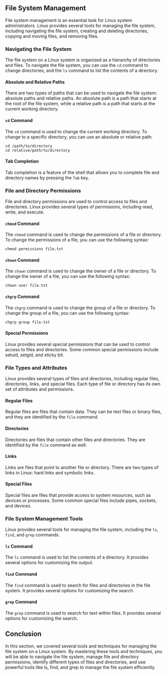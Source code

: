 ## File System Management

File system management is an essential task for Linux system administrators. Linux provides several tools for managing the file system, including navigating the file system, creating and deleting directories, copying and moving files, and removing files.

### Navigating the File System

The file system on a Linux system is organized as a hierarchy of directories and files. To navigate the file system, you can use the `cd` command to change directories, and the `ls` command to list the contents of a directory.

#### Absolute and Relative Paths

There are two types of paths that can be used to navigate the file system: absolute paths and relative paths. An absolute path is a path that starts at the root of the file system, while a relative path is a path that starts at the current working directory.

#### `cd` Command

The `cd` command is used to change the current working directory. To change to a specific directory, you can use an absolute or relative path:

```
cd /path/to/directory
cd relative/path/to/directory
```

#### Tab Completion

Tab completion is a feature of the shell that allows you to complete file and directory names by pressing the `Tab` key.

### File and Directory Permissions

File and directory permissions are used to control access to files and directories. Linux provides several types of permissions, including read, write, and execute.

#### `chmod` Command

The `chmod` command is used to change the permissions of a file or directory. To change the permissions of a file, you can use the following syntax:

```
chmod permissions file.txt
```

#### `chown` Command

The `chown` command is used to change the owner of a file or directory. To change the owner of a file, you can use the following syntax:

```
chown user file.txt
```

#### `chgrp` Command

The `chgrp` command is used to change the group of a file or directory. To change the group of a file, you can use the following syntax:

```
chgrp group file.txt
```

#### Special Permissions

Linux provides several special permissions that can be used to control access to files and directories. Some common special permissions include setuid, setgid, and sticky bit.

### File Types and Attributes

Linux provides several types of files and directories, including regular files, directories, links, and special files. Each type of file or directory has its own set of attributes and permissions.

#### Regular Files

Regular files are files that contain data. They can be text files or binary files, and they are identified by the `file` command.

#### Directories

Directories are files that contain other files and directories. They are identified by the `file` command as well.

#### Links

Links are files that point to another file or directory. There are two types of links in Linux: hard links and symbolic links.

#### Special Files

Special files are files that provide access to system resources, such as devices or processes. Some common special files include pipes, sockets, and devices.

### File System Management Tools

Linux provides several tools for managing the file system, including the `ls`, `find`, and `grep` commands.

#### `ls` Command

The `ls` command is used to list the contents of a directory. It provides several options for customizing the output.

#### `find` Command

The `find` command is used to search for files and directories in the file system. It provides several options for customizing the search.

#### `grep` Command

The `grep` command is used to search for text within files. It provides several options for customizing the search.

## Conclusion

In this section, we covered several tools and techniques for managing the file system on a Linux system. By mastering these tools and techniques, you will be able to navigate the file system, manage file and directory permissions, identify different types of files and directories, and use powerful tools like ls, find, and grep to manage the file system efficiently.